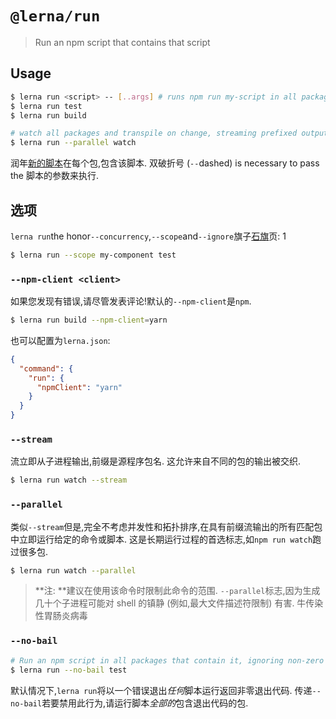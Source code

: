# `@lerna/run`

> Run an npm script that contains that script

## Usage

```sh
$ lerna run <script> -- [..args] # runs npm run my-script in all packages that have it
$ lerna run test
$ lerna run build

# watch all packages and transpile on change, streaming prefixed output
$ lerna run --parallel watch
```

润年[新的脚本](https://docs.npmjs.com/misc/scripts)在每个包,包含该脚本. 双破折号 (`--`dashed) is necessary to pass the 脚本的参数来执行.

## 选项

`lerna run`the honor`--concurrency`,`--scope`and`--ignore`旗子[石旗](https://www.npmjs.com/package/@lerna/filter-options)页: 1

```sh
$ lerna run --scope my-component test
```

### `--npm-client <client>`

如果您发现有错误,请尽管发表评论!默认的`--npm-client`是`npm`.

```sh
$ lerna run build --npm-client=yarn
```

也可以配置为`lerna.json`:

```json
{
  "command": {
    "run": {
      "npmClient": "yarn"
    }
  }
}
```

### `--stream`

流立即从子进程输出,前缀是源程序包名. 这允许来自不同的包的输出被交织.

```sh
$ lerna run watch --stream
```

### `--parallel`

类似`--stream`但是,完全不考虑并发性和拓扑排序,在具有前缀流输出的所有匹配包中立即运行给定的命令或脚本. 这是长期运行过程的首选标志,如`npm run watch`跑过很多包.

```sh
$ lerna run watch --parallel
```

> **注: **建议在使用该命令时限制此命令的范围. `--parallel`标志,因为生成几十个子进程可能对 shell 的镇静 (例如,最大文件描述符限制) 有害. 牛传染性胃肠炎病毒

### `--no-bail`

```sh
# Run an npm script in all packages that contain it, ignoring non-zero (error) exit codes
$ lerna run --no-bail test
```

默认情况下,`lerna run`将以一个错误退出*任何*脚本运行返回非零退出代码. 传递`--no-bail`若要禁用此行为,请运行脚本*全部的*包含退出代码的包.
